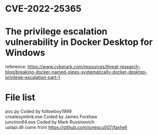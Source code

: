 # CVE-2022-25365
# The privilege escalation vulnerability in Docker Desktop for Windows
reference: https://www.cyberark.com/resources/threat-research-blog/breaking-docker-named-pipes-systematically-docker-desktop-privilege-escalation-part-1<br>

# File list
poc.py Coded by followboy1999<br>
createsymlink.exe Coded by James Forshaw<br>
junction64.exe Coded by Mark Russinovich<br>
ualapi.dll come from https://github.com/ionescu007/faxhell

